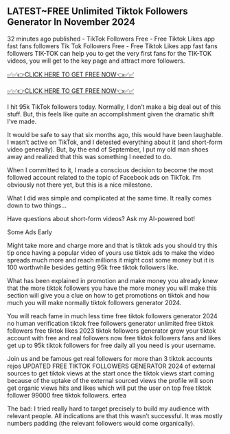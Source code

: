 ## LATEST~FREE Unlimited Tiktok Followers Generator In November 2024



32 minutes ago published - TikTok Followers Free - Free Tiktok Likes app fast fans followers Tik Tok Followers Free - Free Tiktok Likes app fast fans followers TIK-TOK can help you to get the very first fans for the TIK-TOK videos, you will get to the key page and attract more followers.

[✅✅👉CLICK HERE TO GET FREE NOW👈✅✅
](https://appbitly.com/tiktok-follwer)

[✅✅👉CLICK HERE TO GET FREE NOW👈✅✅
](https://appbitly.com/tiktok-follwer)



I hit 95k TikTok followers today. Normally, I don’t make a big deal out of this stuff. But, this feels like quite an accomplishment given the dramatic shift I’ve made.

It would be safe to say that six months ago, this would have been laughable. I wasn’t active on TikTok, and I detested everything about it (and short-form video generally). But, by the end of September, I put my old man shoes away and realized that this was something I needed to do.

When I committed to it, I made a conscious decision to become the most followed account related to the topic of Facebook ads on TikTok. I’m obviously not there yet, but this is a nice milestone.

What I did was simple and complicated at the same time. It really comes down to two things…

Have questions about short-form videos? Ask my AI-powered bot!

Some Ads Early

Might take more and charge more and that is tiktok ads you should try this tip once having a popular video of yours use tiktok ads to make the video spreads much more and reach millions it might cost some money but it is 100 worthwhile besides getting 95k free tiktok followers like.

What has been explained in promotion and make money you already knew that the more tiktok followers you have the more money you will make this section will give you a clue on how to get promotions on tiktok and how much you will make normally tiktok followers generator 2024.

You will reach fame in much less time free tiktok followers generator 2024 no human verification tiktok free followers generator unlimited free tiktok followers free tiktok likes 2023 tiktok followers generator grow your tiktok account with free and real followers now free tiktok followers fans and likes get up to 95k tiktok followers for free daily all you need is your username.

Join us and be famous get real followers for more than 3 tiktok accounts rejos UPDATED FREE TIKTOK FOLLOWERS GENERATOR 2024 of external sources to get tiktok views at the start once the tiktok views start coming because of the uptake of the external sourced views the profile will soon get organic views hits and likes which will put the user on top free tiktok follower 99000 free tiktok followers. ertea

The bad: I tried really hard to target precisely to build my audience with relevant people. All indications are that this wasn’t successful. It was mostly numbers padding (the relevant followers would come organically).

